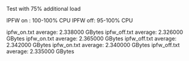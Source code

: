 Test with 75% additional load

IPFW on : 100-100% CPU
IPFW off: 95-100% CPU

ipfw_on.txt average: 2.338000 GBytes
ipfw_off.txt average: 2.326000 GBytes
ipfw_on.txt average: 2.365000 GBytes
ipfw_off.txt average: 2.342000 GBytes
ipfw_on.txt average: 2.340000 GBytes
ipfw_off.txt average: 2.335000 GBytes
